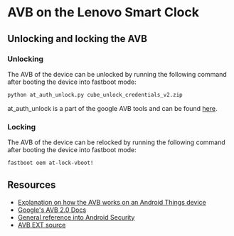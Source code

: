 # AVB on the Lenovo Smart Clock

## Unlocking and locking the AVB

### Unlocking
The AVB of the device can be unlocked by running the following command after booting the device into fastboot mode:
```sh
python at_auth_unlock.py cube_unlock_credentials_v2.zip
```
at_auth_unlock is a part of the google AVB tools and can be found [here](https://android.googlesource.com/platform/external/avb/+/master/tools/at_auth_unlock.py).

### Locking
The AVB of the device can be relocked by running the following command after booting the device into fastboot mode:
```sh
fastboot oem at-lock-vboot!
```
## Resources
- [Explanation on how the AVB works on an Android Things device](https://github.com/untocodes/lenovo-cube-hacking/blob/main/notes/avb/EXT.md)
- [Google's AVB 2.0 Docs](https://android.googlesource.com/platform/external/avb/+/master/README.md)
- [General reference into Android Security](https://github.com/doridori/Android-Security-Reference)
- [AVB EXT source](https://android.googlesource.com/platform/external/avb/+/147b08db62f068c4fa76c3629f83d4282b614039)
